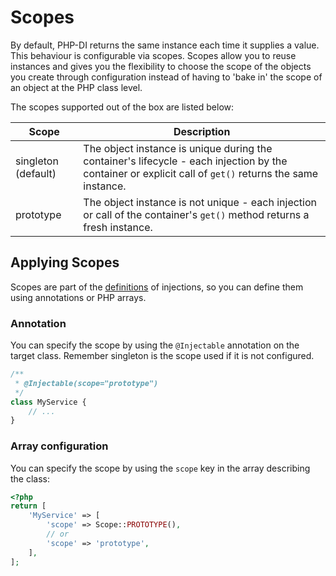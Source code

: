 # Scopes

By default, PHP-DI returns the same instance each time it supplies a value. This behaviour is configurable via scopes.
Scopes allow you to reuse instances and gives you the flexibility to choose the scope of the objects you create through configuration instead of having to 'bake in' the scope of an object at the PHP class level.

The scopes supported out of the box are listed below:

Scope | Description
------|------------
singleton (default) | The object instance is unique during the container's lifecycle - each injection by the container or explicit call of `get()` returns the same instance.
prototype | The object instance is not unique - each injection or call of the container's `get()` method returns a fresh instance.

## Applying Scopes

Scopes are part of the [definitions](definition.md) of injections, so you can define them using annotations or PHP arrays.

### Annotation

You can specify the scope by using the `@Injectable` annotation on the target class.
Remember singleton is the scope used if it is not configured.

```php
/**
 * @Injectable(scope="prototype")
 */
class MyService {
    // ...
}
```

### Array configuration

You can specify the scope by using the `scope` key in the array describing the class:

```php
<?php
return [
    'MyService' => [
        'scope' => Scope::PROTOTYPE(),
        // or
        'scope' => 'prototype',
    ],
];
```
